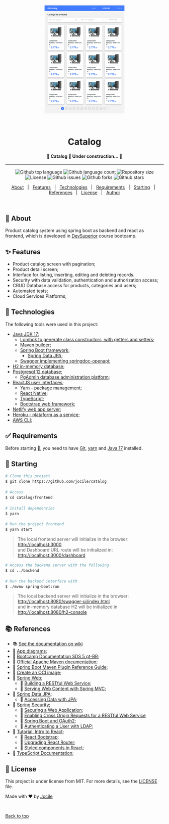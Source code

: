 <div align="center" id="top"> 
  <img src="docs/img/catalog.png" alt="Catalog" />

&#xa0;

  <!-- <a href="https://catalog.netlify.app">Demo</a> -->

<h1 align="center">Catalog</h1>

<!-- Status -->

 <h4 align="center">
	🚧  Catalog 🚀 Under construction...  🚧
 </h4>

<hr>

<p align="center">
  <img alt="Github top language" src="https://img.shields.io/github/languages/top/jocile/catalog?color=56BEB8">

  <img alt="Github language count" src="https://img.shields.io/github/languages/count/jocile/catalog?color=56BEB8">

  <img alt="Repository size" src="https://img.shields.io/github/repo-size/jocile/catalog?color=56BEB8">

  <img alt="License" src="https://img.shields.io/github/license/jocile/catalog?color=56BEB8">

  <img alt="Github issues" src="https://img.shields.io/github/issues/jocile/catalog?color=56BEB8" />

  <img alt="Github forks" src="https://img.shields.io/github/forks/jocile/catalog?color=56BEB8" />

  <img alt="Github stars" src="https://img.shields.io/github/stars/jocile/catalog?color=56BEB8" />
</p>

<p align="center">
  <a href="#dart-about">About</a> &#xa0; | &#xa0; 
  <a href="#sparkles-features">Features</a> &#xa0; | &#xa0;
  <a href="#rocket-technologies">Technologies</a> &#xa0; | &#xa0;
  <a href="#white_check_mark-requirements">Requirements</a> &#xa0; | &#xa0;
  <a href="#checkered_flag-starting">Starting</a> &#xa0; | &#xa0;
  <a href="#books-references">References</a> &#xa0; | &#xa0;
  <a href="#memo-license">License</a> &#xa0; | &#xa0;
  <a href="https://github.com/jocile" target="_blank">Author</a>
</p>

<br>

</div>

## :dart: About

Product catalog system using spring boot as backend and react as frontend, which is developed in [DevSuperior](https://devsuperior.com.br/) course bootcamp.

## :sparkles: Features

- Product catalog screen with pagination;
- Product detail screen;
- Interface for listing, inserting, editing and deleting records.
- Security with data validation, authentication and authorization access;
- CRUD Database access for products, categories and users;
- Automated tests;
- Cloud Services Platforms;

## :rocket: Technologies

The following tools were used in this project:

- [Java JDK 17](https://docs.oracle.com/en/java/javase/17/);
  - [Lombok to generate class constructors, with getters and setters](https://projectlombok.org/);
  - [Maven builder](https://maven.apache.org/);
  - [Spring Boot framework](https://glysns.gitbook.io/springframework/);
    - [Spring Data JPA](https://docs.spring.io/spring-boot/docs/2.5.6/reference/htmlsingle/#boot-features-jpa-and-spring-data);
  - [Swagger implementing springdoc-openapi](https://springdoc.org/);
- [H2 in-memory database](https://www.h2database.com/);
- [Postgresql 12 database](https://www.postgresql.org/about/news/postgresql-12-released-1976/);
  - [PgAdmin database administration platform](https://www.pgadmin.org/);
- [ReactJS user interfaces](https://pt-br.reactjs.org/);
  - [Yarn - package management](https://yarnpkg.com/);
  - [React Native](https://reactnative.dev/);
  - [TypeScript](https://www.typescriptlang.org/);
  - [Bootstrap web framework](https://getbootstrap.com/);
- [Netlify web app server](https://www.netlify.com/);
- [Heroku - plataform as a service](https://www.heroku.com/);
- [AWS CLI](https://docs.aws.amazon.com/cli/latest/userguide/cli-chap-welcome.html);

## :white_check_mark: Requirements

Before starting :checkered_flag:, you need to have [Git](https://git-scm.com), [yarn](https://yarnpkg.com/) and [Java 17](https://docs.oracle.com/en/java/javase/17/) installed.

## :checkered_flag: Starting

```bash
# Clone this project
$ git clone https://github.com/jocile/catalog

# Access
$ cd catalog/frontend

# Install dependencies
$ yarn

# Run the project frontend
$ yarn start
```

> The local frontend server will initialize in the browser: <http://localhost:3000>\
> and Dashboard URL route will be initialized in: <http://localhost:3000/dashboard>

```bash
# Access the backend server with the following
$ cd ../backend

# Run the backend interface with
$ ./mvnw spring-boot:run
```

> The local backend server will initialize in the browser: <http://localhost:8080/swagger-ui/index.html>\
> and in-memory database H2 will be initialized in <http://localhost:8080/h2-console>

## :books: References

- :books: [See the documentation on wiki](https://github.com/jocile/catalog/wiki)
- :file_folder: [App diagrams](docs/diagrams/);
- :link: [Bootcamp Documentation SDS 5 pt-BR](https://github.com/devsuperior/sds5);
- :link: [Official Apache Maven documentation](https://maven.apache.org/guides/index.html);
- :link: [Spring Boot Maven Plugin Reference Guide](https://docs.spring.io/spring-boot/docs/2.4.12/maven-plugin/reference/htmlsingle/);
- :link: [Create an OCI image](https://docs.spring.io/spring-boot/docs/2.4.12/maven-plugin/reference/html/#build-image);
- :link: [Spring Web](https://docs.spring.io/spring-boot/docs/2.5.6/reference/htmlsingle/#features.developing-web-applications);
  - :link: [Building a RESTful Web Service](https://spring.io/guides/gs/rest-service/);
  - :link: [Serving Web Content with Spring MVC](https://spring.io/guides/gs/serving-web-content/);
- :link: [Spring Data JPA](https://docs.spring.io/spring-boot/docs/2.5.6/reference/htmlsingle/#features.sql.jpa-and-spring-data);
  - :link: [Accessing Data with JPA](https://spring.io/guides/gs/accessing-data-jpa/);
- :link: [Spring Security](https://docs.spring.io/spring-boot/docs/2.7.0/reference/htmlsingle/#web.security);
  - :link: [Securing a Web Application](https://spring.io/guides/gs/securing-web/);
  - :link: [Enabling Cross Origin Requests for a RESTful Web Service](https://spring.io/blog/2022/02/21/spring-security-without-the-websecurityconfigureradapter)
  - :link: [Spring Boot and OAuth2](https://spring.io/guides/tutorials/spring-boot-oauth2/);
  - :link: [Authenticating a User with LDAP](https://spring.io/guides/gs/authenticating-ldap/);
- :link: [Tutorial: Intro to React](https://reactjs.org/tutorial/tutorial.html);
  - :link: [React Bootstrap](https://react-bootstrap.github.io/);
  - :link: [Upgrading React Router](https://reactrouter.com/docs/en/v6/upgrading/reach);
  - :link: [Styled components in React](https://styled-components.com/docs/basics);
- :link: [TypeScript Documentation](https://www.typescriptlang.org/docs/);

## :memo: License

This project is under license from MIT. For more details, see the [LICENSE](LICENSE.md) file.

Made with :heart: by <a href="https://github.com/jocile" target="_blank">Jocile</a>

&#xa0;

<a href="#top">Back to top</a>
